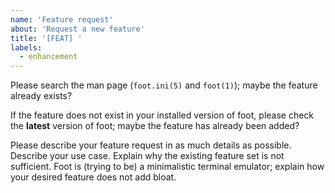 ```yaml
---
name: 'Feature request'
about: 'Request a new feature'
title: '[FEAT] '
labels:
  - enhancement
---
```


Please search the man page (`foot.ini(5)` and `foot(1)`); maybe the
feature already exists?

If the feature does not exist in your installed version of foot,
please check the **latest** version of foot; maybe the feature has
already been added?

Please describe your feature request in as much details as
possible. Describe your use case. Explain why the existing feature set
is not sufficient. Foot is (trying to be) a minimalistic terminal
emulator; explain how your desired feature does not add bloat.
